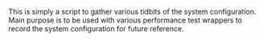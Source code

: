 This is simply a script to gather various tidbits of the system configuration.
Main purpose is to be used with various performance test wrappers to record
the system configuration for future reference.
